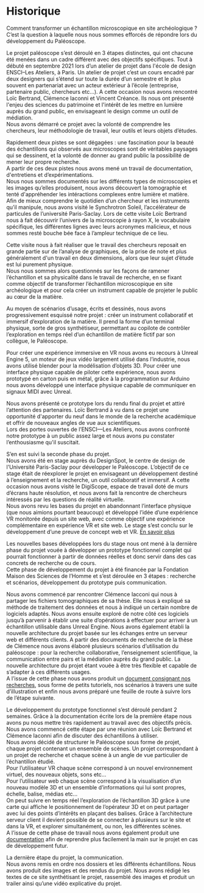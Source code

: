 # Historique

Comment transformer un échantillon microscopique en site archéologique ? C’est la question à laquelle nous nous sommes efforcés de répondre lors du développement du Paléoscope.

Le projet paléoscope s’est déroulé en 3 étapes distinctes, qui ont chacune été menées dans un cadre différent avec des objectifs spécifiques.
Tout à débuté en septembre 2021 lors d’un atelier de projet dans l'école de design ENSCI–Les Ateliers, à Paris. Un atelier de projet c’est un cours encadré par deux designers qui s’étend sur toute la durée d’un semestre et le plus souvent en partenariat avec un acteur extérieur à l’école (entreprise, partenaire public, chercheurs etc…). A cette occasion nous avons rencontré Loïc Bertrand, Clémence Iaconni et Vincent Créance. Ils nous ont présenté l'enjeu des sciences du patrimoine et l'intérêt de les mettre en lumière auprès du grand public, en envisageant le design comme un outil de médiation.  
Nous avons démarré ce projet avec la volonté de comprendre les chercheurs, leur méthodologie de travail, leur outils et leurs objets d’études.

Rapidement deux pistes se sont dégagées : une fascination pour la beauté des échantillons qui observés aux microscopes sont de véritables paysages qui se dessinent, et la volonté de donner au grand public la possibilité de mener leur propre recherche.  
A partir de ces deux pistes nous avons mené un travail de documentation, d'entretiens et d’expérimentations.  
Nous nous sommes documentés sur les différents types de microscopies et les images qu’elles produisent, nous avons découvert la tomographie et tenté d'appréhender les intéractions complexes entre lumière et matière. Afin de mieux comprendre le quotidien d’un chercheur et les instruments qu’il manipule, nous avons visité le Synchrotron Soleil, l’accélérateur de particules de l’université Paris-Saclay. Lors de cette visite Loïc Bertrand nous à fait découvrir l’univers de la microscopie à rayon X, le vocabulaire spécifique, les différentes lignes avec leurs acronymes malicieux, et nous sommes resté bouche bée face à l’ampleur technique de ce lieu.

Cette visite nous à fait réaliser que le travail des chercheurs reposait en grande partie sur de l’analyse de graphiques, de la prise de note et plus généralement d'un travail en deux dimensions, alors que leur sujet d’étude est lui purement physique.  
Nous nous sommes alors questionnés sur les façons de ramener l’échantillon et sa physicalité dans le travail de recherche, en se fixant comme objectif de transformer l’échantillon microscopique en site archéologique et pour cela créer un instrument capable de projeter le public au cœur de la matière.

Au moyen de scénarios d’usage, écrits et dessinés, nous avons progressivement esquissé notre projet : créer un instrument collaboratif et immersif d’exploration de la matière. Il prend la forme d’un terminal physique, sorte de gros synthétiseur, permettant au copilote de contrôler l’exploration en temps réel d’un échantillon de matière fictif par son collègue, le Paléoscope.

Pour créer une expérience immersive en VR nous avons eu recours à Unreal Engine 5, un moteur de jeux vidéo largement utilisé dans l’industrie, nous avons utilisé blender pour la modélisation d’objets 3D. Pour créer une interface physique capable de piloter cette expérience, nous avons prototypé en carton puis en métal, grâce à la programmation sur Arduino nous avons développé une interface physique capable de communiquer en signaux MIDI avec Unreal.

Nous avons présenté ce prototype lors du rendu final du projet et attiré l’attention des partenaires. Loïc Bertrand à vu dans ce projet une opportunité d'apporter du neuf dans le monde de la recherche académique et offrir de nouveaux angles de vue aux scientifiques.  
Lors des portes ouvertes de l’ENSCI—Les Ateliers, nous avons confronté notre prototype à un public assez large et nous avons pu constater l’enthousiasme qu'il suscitait. 

S’en est suivi la seconde phase du projet.  
Nous avons été en stage auprès du DesignSpot, le centre de design de l'Université Paris-Saclay pour développer le Paléoscope. L’objectif de ce stage était de réexplorer le projet en envisageant un développement destiné à l’enseignement et la recherche, un outil collaboratif et immersif. A cette occasion nous avons visité le DigiScope, espace de travail doté de murs d’écrans haute résolution, et nous avons fait la rencontre de chercheurs intéressés par les questions de réalité virtuelle.  
Nous avons revu les bases du projet en abandonnant l’interface physique (que nous aimions pourtant beaucoup) et développé l’idée d’une expérience VR monitorée depuis un site web, avec comme objectif une expérience complémentaire en expérience VR et site web. Le stage s’est conclu sur le développement d’une preuve de concept web et VR. [En savoir plus](./archives/designspot/)

Les nouvelles bases développées lors du stage nous ont mené à la dernière phase du projet vouée à développer un prototype fonctionnel complet qui pourrait fonctionner à partir de données réelles et donc servir dans des cas concrets de recherche ou de cours.  
Cette phase de développement du projet à été financée par la Fondation Maison des Sciences de l’Homme et s’est déroulée en 3 étapes : recherche et scénarios, développement du prototype puis communication.

Nous avons commencé par rencontrer Clémence Iacconi qui nous à partager les fichiers tomographiques de sa thèse. Elle nous à expliqué sa méthode de traitement des données et nous à indiqué un certain nombre de logiciels adaptés. Nous avons ensuite exploré de notre côté ces logiciels jusqu’à parvenir à établir une suite d’opérations à effectuer pour arriver à un échantillon utilisable dans Unreal Engine. Nous avons également établi la nouvelle architecture du projet basée sur les échanges entre un serveur web et différents clients. A partir des documents de recherche de la thèse de Clémence nous avons élaboré plusieurs scénarios d’utilisation du paléoscope : pour la recherche collaborative, l’enseignement scientifique, la communication entre pairs et la médiation auprès du grand public. La nouvelle architecture du projet étant vouée à être très flexible et capable de s’adapter à ces différents usages.  
A l’issue de cette phase nous avons produit un [document consignant nos recherches](./archives/fondation-msh/phase-1.md), sous forme de petits tutoriels, nos scénarios à travers une suite d’illustration et enfin nous avons préparé une feuille de route à suivre lors de l’étape suivante.

Le développement du prototype fonctionnel s’est déroulé pendant 2 semaines. Grâce à la documentation écrite lors de la première étape nous avons pu nous mettre très rapidement au travail avec des objectifs précis. Nous avons commencé cette étape par une réunion avec Loïc Bertrand et Clémence Iaconni afin de discuter des échantillons à utiliser.  
Nous avons décidé de structurer le Paléoscope sous forme de projet, chaque projet contenant un ensemble de scènes. Un projet correspondant à un projet de recherche et chaque scène à un angle de vue particulier de l’échantillon étudié.  
Pour l’utilisateur VR chaque scène correspond à un nouvel environnement virtuel, des nouveaux objets, sons etc…  
Pour l’utilisateur web chaque scène correspond à la visualisation d’un nouveau modèle 3D et un ensemble d’informations qui lui sont propres, échelle, balise, médias etc…  
On peut suivre en temps réel l’exploration de l’échantillon 3D grâce à une carte qui affiche le positionnement de l’opérateur 3D et on peut partager avec lui des points d’intérêts en plaçant des balises. Grâce à l’architecture serveur client il devient possible de se connecter à plusieurs sur le site et dans la VR, et explorer simultanément, ou non, les différentes scènes.  
A l’issue de cette phase de travail nous avons également produit une [documentation](./archives/fondation-msh/phase-2.md) afin de reprendre plus facilement la main sur le projet en cas de développement futur.

La dernière étape du projet, la communication.  
Nous avons remis en ordre nos dossiers et les différents échantillons. Nous avons produit des images et des rendus du projet. Nous avons rédigé les textes de ce site synthétisant le projet, rassemblé des images et produit un trailer ainsi qu’une vidéo explicative du projet.
